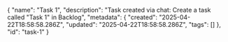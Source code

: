 {
  "name": "Task 1",
  "description": "Task created via chat: Create a task called \"Task 1\" in Backlog",
  "metadata": {
    "created": "2025-04-22T18:58:58.286Z",
    "updated": "2025-04-22T18:58:58.286Z",
    "tags": []
  },
  "id": "task-1"
}
